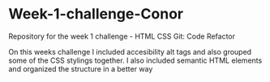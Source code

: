 # Week-1-challenge-Conor
Repository for the week 1 challenge - HTML CSS Git: Code Refactor

On this weeks challenge I included accesibility alt tags and also grouped some of the CSS stylings together. I also included semantic HTML elements and organized the structure in a better way
